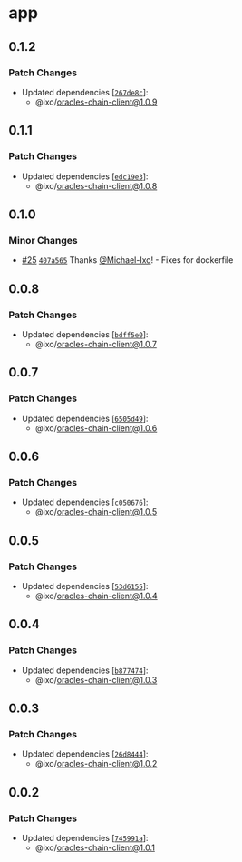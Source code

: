 # app

## 0.1.2

### Patch Changes

- Updated dependencies [[`267de8c`](https://github.com/ixoworld/ixo-oracles-boilerplate/commit/267de8c8065387f69ae882920e101331fb93d2dd)]:
  - @ixo/oracles-chain-client@1.0.9

## 0.1.1

### Patch Changes

- Updated dependencies [[`edc19e3`](https://github.com/ixoworld/ixo-oracles-boilerplate/commit/edc19e39da21347af70f71432b297a6bfb135435)]:
  - @ixo/oracles-chain-client@1.0.8

## 0.1.0

### Minor Changes

- [#25](https://github.com/ixoworld/ixo-oracles-boilerplate/pull/25) [`407a565`](https://github.com/ixoworld/ixo-oracles-boilerplate/commit/407a56560545b6e259a9d384efef6717b5050cab) Thanks [@Michael-Ixo](https://github.com/Michael-Ixo)! - Fixes for dockerfile

## 0.0.8

### Patch Changes

- Updated dependencies [[`bdff5e0`](https://github.com/ixoworld/ixo-oracles-boilerplate/commit/bdff5e0fdee1b52bbdd84f6c68d6cd6679b9c05d)]:
  - @ixo/oracles-chain-client@1.0.7

## 0.0.7

### Patch Changes

- Updated dependencies [[`6505d49`](https://github.com/ixoworld/ixo-oracles-boilerplate/commit/6505d4907e0a0f27656a72e5f334cfeba08a22b9)]:
  - @ixo/oracles-chain-client@1.0.6

## 0.0.6

### Patch Changes

- Updated dependencies [[`c050676`](https://github.com/ixoworld/ixo-oracles-boilerplate/commit/c050676976a8f2bf90d9ecc55be115614639c253)]:
  - @ixo/oracles-chain-client@1.0.5

## 0.0.5

### Patch Changes

- Updated dependencies [[`53d6155`](https://github.com/ixoworld/ixo-oracles-boilerplate/commit/53d61558d5054d74288b38d4af47a60d15a066a6)]:
  - @ixo/oracles-chain-client@1.0.4

## 0.0.4

### Patch Changes

- Updated dependencies [[`b877474`](https://github.com/ixoworld/ixo-oracles-boilerplate/commit/b877474ee6d45e211212df15fbea337b338b8850)]:
  - @ixo/oracles-chain-client@1.0.3

## 0.0.3

### Patch Changes

- Updated dependencies [[`26d8444`](https://github.com/ixoworld/ixo-oracles-boilerplate/commit/26d84448ac92b038df0330758f978d6be352b115)]:
  - @ixo/oracles-chain-client@1.0.2

## 0.0.2

### Patch Changes

- Updated dependencies [[`745991a`](https://github.com/ixoworld/ixo-oracles-boilerplate/commit/745991a3fc7fb9ac640dc6fd2aad5a17781df9b7)]:
  - @ixo/oracles-chain-client@1.0.1
